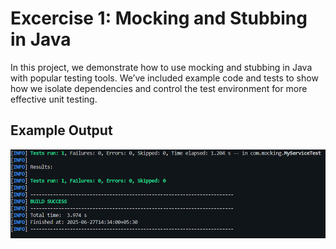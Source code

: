 # Excercise 1: Mocking and Stubbing in Java

In this project, we demonstrate how to use mocking and stubbing in Java with popular testing tools. We’ve included example code and tests to show how we isolate dependencies and control the test environment for more effective unit testing.

## Example Output

![Sample Test Output](/Week_2/outputs/image_mocking.png)